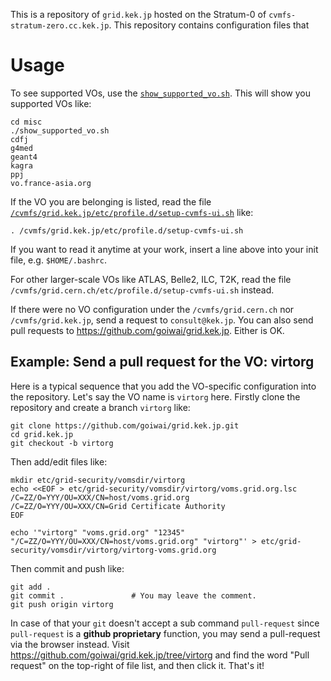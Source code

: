 This is a repository of `grid.kek.jp` hosted on the Stratum-0 of `cvmfs-stratum-zero.cc.kek.jp`. This repository contains configuration files that 

# Usage

To see supported VOs, use the [`show_supported_vo.sh`](misc/show_supported_vo.sh). This will show you supported VOs like:

```
cd misc
./show_supported_vo.sh
cdfj
g4med
geant4
kagra
ppj
vo.france-asia.org
```

If the VO you are belonging is listed, read the file [`/cvmfs/grid.kek.jp/etc/profile.d/setup-cvmfs-ui.sh`](etc/profile.d/setup-cvmfs-ui.sh) like:

```
. /cvmfs/grid.kek.jp/etc/profile.d/setup-cvmfs-ui.sh
```

If you want to read it anytime at your work, insert a line above into your init file, e.g. `$HOME/.bashrc`.

For other larger-scale VOs like ATLAS, Belle2, ILC, T2K, read the file `/cvmfs/grid.cern.ch/etc/profile.d/setup-cvmfs-ui.sh` instead.

If there were no VO configuration under the `/cvmfs/grid.cern.ch` nor `/cvmfs/grid.kek.jp`, send a request to `consult@kek.jp`. You can also send pull requests to https://github.com/goiwai/grid.kek.jp. Either is OK.

## Example: Send a pull request for the VO: virtorg

Here is a typical sequence that you add the VO-specific configuration into the repository. Let's say the VO name is `virtorg` here. Firstly clone the repository and create a branch `virtorg` like:

```
git clone https://github.com/goiwai/grid.kek.jp.git
cd grid.kek.jp
git checkout -b virtorg
```

Then add/edit files like:

```
mkdir etc/grid-security/vomsdir/virtorg
echo <<EOF > etc/grid-security/vomsdir/virtorg/voms.grid.org.lsc
/C=ZZ/O=YYY/OU=XXX/CN=host/voms.grid.org
/C=ZZ/O=YYY/OU=XXX/CN=Grid Certificate Authority
EOF

echo '"virtorg" "voms.grid.org" "12345" "/C=ZZ/O=YYY/OU=XXX/CN=host/voms.grid.org" "virtorg"' > etc/grid-security/vomsdir/virtorg/virtorg-voms.grid.org
```

Then commit and push like:

```
git add .
git commit .               # You may leave the comment.
git push origin virtorg
```

In case of that your `git` doesn't accept a sub command `pull-request` since `pull-request` is a **github proprietary** function, you may send a pull-request via the browser instead. Visit https://github.com/goiwai/grid.kek.jp/tree/virtorg and find the word "Pull request" on the top-right of file list, and then click it. That's it!
